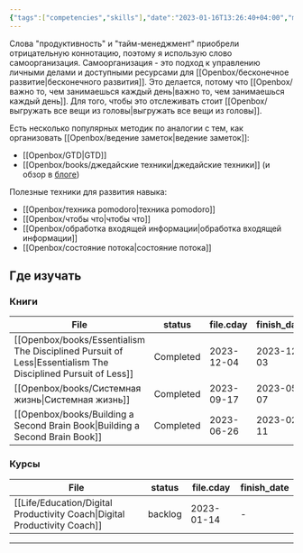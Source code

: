 ```yaml
---
{"tags":["competencies","skills"],"date":"2023-01-16T13:26:40+04:00","modified_at":"2023-12-18T10:23:41+03:00","dg-publish":true,"aliases":["самоорганизацию","самоорганизации","самоорганизации","самоорганизацией","самоорганизации","организация личных дел"],"dg-path":"/competencies/самоорганизация.md","permalink":"/competencies/samoorganizacziya/","dgPassFrontmatter":true}
---
```





Слова "продуктивность" и "тайм-менеджмент" приобрели отрицательную коннотацию, поэтому я использую слово самоорганизация. Самоорганизация - это подход к управлению личными делами и доступными ресурсами для [[Openbox/бесконечное развитие\|бесконечного развития]]. Это делается, потому что [[Openbox/важно то, чем занимаешься каждый день\|важно то, чем занимаешься каждый день]]. Для того, чтобы это отслеживать стоит [[Openbox/выгружать все вещи из головы\|выгружать все вещи из головы]].

Есть несколько популярных методик по аналогии с тем, как организовать [[Openbox/ведение заметок\|ведение заметок]]:
- [[Openbox/GTD\|GTD]]
- [[Openbox/books/джедайские техники\|джедайские техники]] (и обзор в [блоге](https://vanadium23.me/jedi-book-experiments/))

Полезные техники для развития навыка:
- [[Openbox/техника pomodoro\|техника pomodoro]]
- [[Openbox/чтобы что\|чтобы что]]
- [[Openbox/обработка входящей информации\|обработка входящей информации]]
- [[Openbox/состояние потока\|состояние потока]]

## Где изучать

### Книги

| File                                                                                                            | status    | file.cday  | finish_date | книгодни        |
| --------------------------------------------------------------------------------------------------------------- | --------- | ---------- | ----------- | --------------- |
| [[Openbox/books/Essentialism The Disciplined Pursuit of Less\|Essentialism The Disciplined Pursuit of Less]] | Completed | 2023-12-04 | 2023-12-03  | 1 week, 2 days  |
| [[Openbox/books/Системная жизнь\|Системная жизнь]]                                                           | Completed | 2023-09-17 | 2023-05-07  | 2 weeks         |
| [[Openbox/books/Building a Second Brain Book\|Building a Second Brain Book]]                                 | Completed | 2023-06-26 | 2023-02-11  | 2 weeks, 3 days |


### Курсы

| File                                                                         | status  | file.cday  | finish_date |
| ---------------------------------------------------------------------------- | ------- | ---------- | ----------- |
| [[Life/Education/Digital Productivity Coach\|Digital Productivity Coach]] | backlog | 2023-01-14 | \-          |



---
